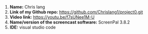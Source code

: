 1. **Name:** Chris Iang
2. **Link of my Github repo:** <https://github.com/ChrisIang1/project0.git>
3. **Video link:** <https://youtu.be/f7sUNee1M-U>
4. **Name/version of the screencast software:** ScreenPal 3.8.2
5. **IDE:** visual studio code
